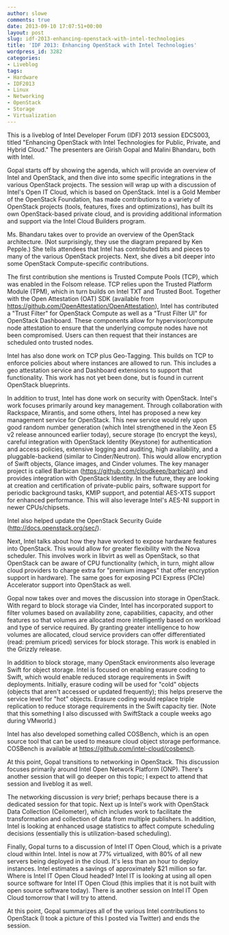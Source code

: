 ```yaml
---
author: slowe
comments: true
date: 2013-09-10 17:07:51+00:00
layout: post
slug: idf-2013-enhancing-openstack-with-intel-technologies
title: 'IDF 2013: Enhancing OpenStack with Intel Technologies'
wordpress_id: 3282
categories:
- Liveblog
tags:
- Hardware
- IDF2013
- Linux
- Networking
- OpenStack
- Storage
- Virtualization
---
```


This is a liveblog of Intel Developer Forum (IDF) 2013 session EDCS003, titled "Enhancing OpenStack with Intel Technologies for Public, Private, and Hybrid Cloud." The presenters are Girish Gopal and Malini Bhandaru, both with Intel.

Gopal starts off by showing the agenda, which will provide an overview of Intel and OpenStack, and then dive into some specific integrations in the various OpenStack projects. The session will wrap up with a discussion of Intel's Open IT Cloud, which is based on OpenStack. Intel is a Gold Member of the OpenStack Foundation, has made contributions to a variety of OpenStack projects (tools, features, fixes and optimizations), has built its own OpenStack-based private cloud, and is providing additional information and support via the Intel Cloud Builders program.

Ms. Bhandaru takes over to provide an overview of the OpenStack architecture. (Not surprisingly, they use the diagram prepared by Ken Pepple.) She tells attendees that Intel has contributed bits and pieces to many of the various OpenStack projects. Next, she dives a bit deeper into some OpenStack Compute-specific contributions.

The first contribution she mentions is Trusted Compute Pools (TCP), which was enabled in the Folsom release. TCP relies upon the Trusted Platform Module (TPM), which in turn builds on Intel TXT and Trusted Boot. Together with the Open Attestation (OAT) SDK (available from https://github.com/OpenAttestation/OpenAttestation), Intel has contributed a "Trust Filter" for OpenStack Compute as well as a "Trust Filter UI" for OpenStack Dashboard. These components allow for hypervisor/compute node attestation to ensure that the underlying compute nodes have not been compromised. Users can then request that their instances are scheduled onto trusted nodes.

Intel has also done work on TCP plus Geo-Tagging. This builds on TCP to enforce policies about where instances are allowed to run. This includes a geo attestation service and Dashboard extensions to support that functionality. This work has not yet been done, but is found in current OpenStack blueprints.

In addition to trust, Intel has done work on security with OpenStack. Intel's work focuses primarily around key management. Through collaboration with Rackspace, Mirantis, and some others, Intel has proposed a new key management service for OpenStack. This new service would rely upon good random number generation (which Intel strengthened in the Xeon E5 v2 release announced earlier today), secure storage (to encrypt the keys), careful integration with OpenStack Identity (Keystone) for authentication and access policies, extensive logging and auditing, high availability, and a pluggable-backend (similar to Cinder/Neutron). This would allow encryption of Swift objects, Glance images, and Cinder volumes. The key manager project is called Barbican (https://github.com/cloudkeep/barbican) and provides integration with OpenStack Identity. In the future, they are looking at creation and certification of private-public pairs, software support for periodic background tasks, KMIP support, and potential AES-XTS support for enhanced performance. This will also leverage Intel's AES-NI support in newer CPUs/chipsets.

Intel also helped update the OpenStack Security Guide (http://docs.openstack.org/sec/).

Next, Intel talks about how they have worked to expose hardware features into OpenStack. This would allow for greater flexibility with the Nova scheduler. This involves work in libvirt as well as OpenStack, so that OpenStack can be aware of CPU functionality (which, in turn, might allow cloud providers to charge extra for "premium images" that offer encryption support in hardware). The same goes for exposing PCI Express (PCIe) Accelerator support into OpenStack as well.

Gopal now takes over and moves the discussion into storage in OpenStack. With regard to block storage via Cinder, Intel has incorporated support to filter volumes based on availability zone, capabilities, capacity, and other features so that volumes are allocated more intelligently based on workload and type of service required. By granting greater intelligence to how volumes are allocated, cloud service providers can offer differentiated (read: premium priced) services for block storage. This work is enabled in the Grizzly release.

In addition to block storage, many OpenStack environments also leverage Swift for object storage. Intel is focused on enabling erasure coding to Swift, which would enable reduced storage requirements in Swift deployments. Initially, erasure coding will be used for "cold" objects (objects that aren't accessed or updated frequently); this helps preserve the service level for "hot" objects. Erasure coding would replace triple replication to reduce storage requirements in the Swift capacity tier. (Note that this something I also discussed with SwiftStack a couple weeks ago during VMworld.)

Intel has also developed something called COSBench, which is an open source tool that can be used to measure cloud object storage performance. COSBench is available at https://github.com/intel-cloud/cosbench.

At this point, Gopal transitions to networking in OpenStack. This discussion focuses primarily around Intel Open Network Platform (ONP). There's another session that will go deeper on this topic; I expect to attend that session and liveblog it as well.

The networking discussion is _very_ brief; perhaps because there is a dedicated session for that topic. Next up is Intel's work with OpenStack Data Collection (Ceilometer), which includes work to facilitate the transformation and collection of data from multiple publishers. In addition, Intel is looking at enhanced usage statistics to affect compute scheduling decisions (essentially this is utilization-based scheduling).

Finally, Gopal turns to a discussion of Intel IT Open Cloud, which is a private cloud within Intel. Intel is now at 77% virtualized, with 80% of all new servers being deployed in the cloud. It's less than an hour to deploy instances. Intel estimates a savings of approximately $21 million so far. Where is Intel IT Open Cloud headed? Intel IT is looking at using all open source software for Intel IT Open Cloud (this implies that it is not built with open source software today). There is another session on Intel IT Open Cloud tomorrow that I will try to attend.

At this point, Gopal summarizes all of the various Intel contributions to OpenStack (I took a picture of this I posted via Twitter) and ends the session.
